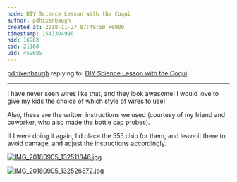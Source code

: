 ```yaml
---
node: DIY Science Lesson with the Coqui
author: pdhixenbaugh
created_at: 2018-11-27 07:49:50 +0000
timestamp: 1543304990
nid: 16983
cid: 21360
uid: 459085
---
```




[pdhixenbaugh](../profile/pdhixenbaugh) replying to: [DIY Science Lesson with the Coqui](../notes/pdhixenbaugh/08-22-2018/diy-science-lesson-with-the-coqui)

----
I have never seen wires like that, and they look awesome! I would love to give my kids the choice of which style of wires to use!

Also, these are the written instructions we used (courtesy of my friend and coworker, who also made the bottle cap probes).

If I were doing it again, I'd place the 555 chip for them, and leave it there to avoid damage, and adjust the instructions accordingly.

[![IMG_20180905_132511846.jpg](/i/27855)](/i/27855)




[![IMG_20180905_132526872.jpg](/i/27856)](/i/27856)

